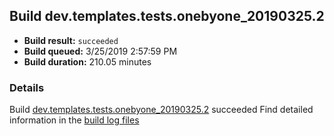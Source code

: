 ## Build dev.templates.tests.onebyone_20190325.2
- **Build result:** `succeeded`
- **Build queued:** 3/25/2019 2:57:59 PM
- **Build duration:** 210.05 minutes
### Details
Build [dev.templates.tests.onebyone_20190325.2](https://winappstudio.visualstudio.com/web/build.aspx?pcguid=a4ef43be-68ce-4195-a619-079b4d9834c2&builduri=vstfs%3a%2f%2f%2fBuild%2fBuild%2f27369) succeeded
Find detailed information in the [build log files](https://uwpctdiags.blob.core.windows.net/buildlogs/dev.templates.tests.onebyone_20190325.2_logs.zip)
